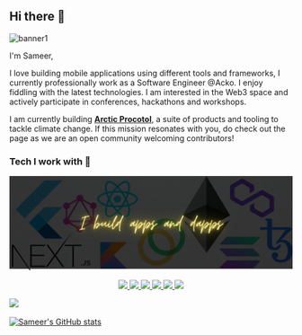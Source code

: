 ## Hi there 👋

<!-- <p align="center"> -->
<!-- <img src="/assets/header.gif" width="80%" height="450"/> -->
<!-- </p> -->
![banner1](https://github.com/Sameerkash/Sameerkash/assets/40424087/82fb168f-61bf-49cc-8ef2-6ea342861bef)

I'm Sameer,

I love building mobile applications using different tools and frameworks, I currently professionally work as a Software Engineer @Acko. I enjoy fiddling with the latest technologies. I am interested in the Web3 space and actively participate in conferences, hackathons and workshops. 

I am currently building [**Arctic Procotol**](https://github.com/ArcticProtocol), a suite of products and tooling to tackle climate change. If this mission resonates with you, do check out the page as we are an open community welcoming contributors!



### Tech I work with 🔨

<!-- <p> -->
<!-- <img src="https://raw.githubusercontent.com/Sameerkash/Sameerkash/master/assets/techstack.png" alt="flutter"/></p> -->

![techstack](/assets/dapps_banner.png)

<p align="center">

  <a href="http://twitter.com/sameeerkashyap">
    <img src="https://img.shields.io/badge/Twitter-1DA1F2?style=for-the-badge&logo=twitter&logoColor=white" />
  </a>
   <a href="https://www.linkedin.com/in/sameer-kashyap-083a89184/">
    <img src="https://img.shields.io/badge/LinkedIn-0077B5?style=for-the-badge&logo=linkedin&logoColor=white" />
  </a>
  <a href="https://stackoverflow.com/users/11825891/sameer-kashyap">
    <img src="https://img.shields.io/badge/Stack_Overflow-FE7A16?style=for-the-badge&logo=stack-overflow&logoColor=white"/>
  </a>
  <a href="https://sameerkashyap.hashnode.dev">
    <img src="https://img.shields.io/badge/Hashnode-2962FF?style=for-the-badge&logo=hashnode&logoColor=white"/>
  <a href="https://sameerkashyap.medium.com">
    <img src="https://img.shields.io/badge/Medium-12100E?style=for-the-badge&logo=medium&logoColor=white"/>
  </a>
     <a href="https://leetcode.com/Sameerkash/">
    <img src="https://img.shields.io/badge/-LeetCode-FFA116?style=for-the-badge&logo=LeetCode&logoColor=black"/>
</p>

![](https://komarev.com/ghpvc/?username=Sameerkash&style=plastic&label=Stalkers+👀) <be>

 ![Sameer's GitHub stats](https://github-readme-stats.vercel.app/api?username=Sameerkash&show_icons=true&theme=radical)
<!-- <a href="https://github.com/anuraghazra/github-readme-stats"> -->
<!--   <img align="center" src="https://github-readme-stats.vercel.app/api?username=Sameerkash&show_icons=true&theme=dracula&line_height=27 alt="Sameer github stats"/> -->
<!--   ![Anurag's GitHub stats](https://github-readme-stats.vercel.app/api?username=anuraghazra&show_icons=true&theme=radical) -->
<!-- </a> -->
